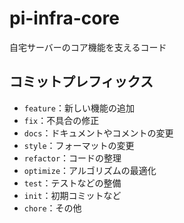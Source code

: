 # pi-infra-core

自宅サーバーのコア機能を支えるコード

## コミットプレフィックス

- `feature`：新しい機能の追加
- `fix`：不具合の修正
- `docs`：ドキュメントやコメントの変更
- `style`：フォーマットの変更
- `refactor`：コードの整理
- `optimize`：アルゴリズムの最適化
- `test`：テストなどの整備
- `init`：初期コミットなど
- `chore`：その他
